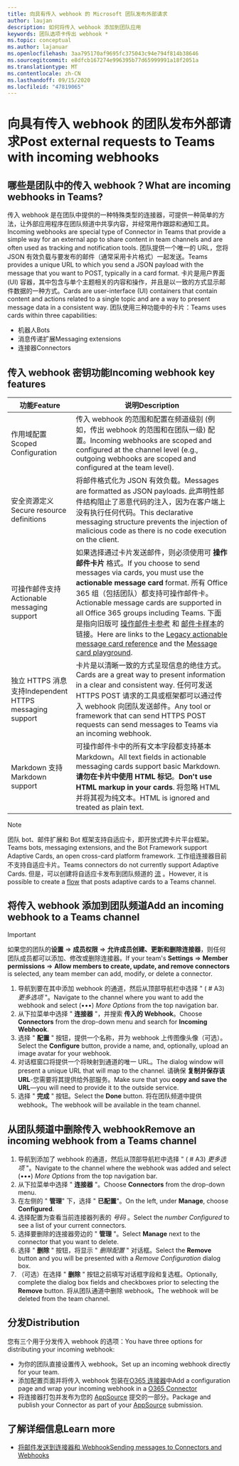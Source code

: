 ```yaml
---
title: 向具有传入 webhook 的 Microsoft 团队发布外部请求
author: laujan
description: 如何将传入 webhook 添加到团队应用
keywords: 团队选项卡传出 webhook *
ms.topic: conceptual
ms.author: lajanuar
ms.openlocfilehash: 3aa795170af9695fc375043c94e794f814b38646
ms.sourcegitcommit: e8dfcb167274e996395b77d65999991a18f2051a
ms.translationtype: MT
ms.contentlocale: zh-CN
ms.lasthandoff: 09/15/2020
ms.locfileid: "47819065"
---
```

# <a name="post-external-requests-to-teams-with-incoming-webhooks"></a><span data-ttu-id="7ee95-104">向具有传入 webhook 的团队发布外部请求</span><span class="sxs-lookup"><span data-stu-id="7ee95-104">Post external requests to Teams with incoming webhooks</span></span>

## <a name="what-are-incoming-webhooks-in-teams"></a><span data-ttu-id="7ee95-105">哪些是团队中的传入 webhook？</span><span class="sxs-lookup"><span data-stu-id="7ee95-105">What are incoming webhooks in Teams?</span></span>

<span data-ttu-id="7ee95-106">传入 webhook 是在团队中提供的一种特殊类型的连接器，可提供一种简单的方法，让外部应用程序在团队频道中共享内容，并经常用作跟踪和通知工具。</span><span class="sxs-lookup"><span data-stu-id="7ee95-106">Incoming webhooks are special type of Connector in Teams that provide a simple way for an external app to share content in team channels and are often used as tracking and notification tools.</span></span> <span data-ttu-id="7ee95-107">团队提供一个唯一的 URL，您将 JSON 有效负载与要发布的邮件（通常采用卡片格式）一起发送。</span><span class="sxs-lookup"><span data-stu-id="7ee95-107">Teams provides a unique URL to which you send a JSON payload with the message that you want to POST, typically in a card format.</span></span> <span data-ttu-id="7ee95-108">卡片是用户界面 (UI) 容器，其中包含与单个主题相关的内容和操作，并且是以一致的方式显示邮件数据的一种方式。</span><span class="sxs-lookup"><span data-stu-id="7ee95-108">Cards are user-interface (UI) containers that contain content and actions related to a single topic and are a way to present message data in a consistent way.</span></span> <span data-ttu-id="7ee95-109">团队使用三种功能中的卡片：</span><span class="sxs-lookup"><span data-stu-id="7ee95-109">Teams uses cards within three capabilities:</span></span>

* <span data-ttu-id="7ee95-110">机器人</span><span class="sxs-lookup"><span data-stu-id="7ee95-110">Bots</span></span>
* <span data-ttu-id="7ee95-111">消息传递扩展</span><span class="sxs-lookup"><span data-stu-id="7ee95-111">Messaging extensions</span></span>
* <span data-ttu-id="7ee95-112">连接器</span><span class="sxs-lookup"><span data-stu-id="7ee95-112">Connectors</span></span>

## <a name="incoming-webhook-key-features"></a><span data-ttu-id="7ee95-113">传入 webhook 密钥功能</span><span class="sxs-lookup"><span data-stu-id="7ee95-113">Incoming webhook key features</span></span>

| <span data-ttu-id="7ee95-114">功能</span><span class="sxs-lookup"><span data-stu-id="7ee95-114">Feature</span></span> | <span data-ttu-id="7ee95-115">说明</span><span class="sxs-lookup"><span data-stu-id="7ee95-115">Description</span></span> |
| ------- | ----------- |
|<span data-ttu-id="7ee95-116">作用域配置</span><span class="sxs-lookup"><span data-stu-id="7ee95-116">Scoped Configuration</span></span>|<span data-ttu-id="7ee95-117">传入 webhook 的范围和配置在频道级别 (例如，传出 webhook 的范围和在团队一级) 配置。</span><span class="sxs-lookup"><span data-stu-id="7ee95-117">Incoming webhooks are scoped and configured at the channel level (e.g., outgoing webhooks are scoped and configured at the team level).</span></span>|
|<span data-ttu-id="7ee95-118">安全资源定义</span><span class="sxs-lookup"><span data-stu-id="7ee95-118">Secure resource definitions</span></span>|<span data-ttu-id="7ee95-119">将邮件格式化为 JSON 有效负载。</span><span class="sxs-lookup"><span data-stu-id="7ee95-119">Messages are formatted as JSON payloads.</span></span> <span data-ttu-id="7ee95-120">此声明性邮件结构阻止了恶意代码的注入，因为在客户端上没有执行任何代码。</span><span class="sxs-lookup"><span data-stu-id="7ee95-120">This declarative messaging structure prevents the injection of malicious code as there is no code execution on the client.</span></span>|
|<span data-ttu-id="7ee95-121">可操作邮件支持</span><span class="sxs-lookup"><span data-stu-id="7ee95-121">Actionable messaging support</span></span>|<span data-ttu-id="7ee95-122">如果选择通过卡片发送邮件，则必须使用可 **操作邮件卡片** 格式。</span><span class="sxs-lookup"><span data-stu-id="7ee95-122">If you choose to send messages via cards, you must use the **actionable message card** format.</span></span> <span data-ttu-id="7ee95-123">所有 Office 365 组（包括团队）都支持可操作邮件卡。</span><span class="sxs-lookup"><span data-stu-id="7ee95-123">Actionable message cards are supported in all Office 365 groups including Teams.</span></span> <span data-ttu-id="7ee95-124">下面是指向旧版可 [操作邮件卡参考](/outlook/actionable-messages/message-card-reference) 和 [邮件卡样本](https://messagecardplayground.azurewebsites.net)的链接。</span><span class="sxs-lookup"><span data-stu-id="7ee95-124">Here are links to the [Legacy actionable message card reference](/outlook/actionable-messages/message-card-reference) and the [Message card playground](https://messagecardplayground.azurewebsites.net).</span></span>|
|<span data-ttu-id="7ee95-125">独立 HTTPS 消息支持</span><span class="sxs-lookup"><span data-stu-id="7ee95-125">Independent HTTPS messaging support</span></span>| <span data-ttu-id="7ee95-126">卡片是以清晰一致的方式呈现信息的绝佳方式。</span><span class="sxs-lookup"><span data-stu-id="7ee95-126">Cards are a great way to present information in a clear and consistent way.</span></span> <span data-ttu-id="7ee95-127">任何可发送 HTTPS POST 请求的工具或框架都可以通过传入 webhook 向团队发送邮件。</span><span class="sxs-lookup"><span data-stu-id="7ee95-127">Any tool or framework that can send HTTPS POST requests can send messages to Teams via an incoming webhook.</span></span>|
|<span data-ttu-id="7ee95-128">Markdown 支持</span><span class="sxs-lookup"><span data-stu-id="7ee95-128">Markdown support</span></span>|<span data-ttu-id="7ee95-129">可操作邮件卡中的所有文本字段都支持基本 Markdown。</span><span class="sxs-lookup"><span data-stu-id="7ee95-129">All text fields in actionable messaging cards support basic Markdown.</span></span> <span data-ttu-id="7ee95-130">**请勿在卡片中使用 HTML 标记**。</span><span class="sxs-lookup"><span data-stu-id="7ee95-130">**Don't use HTML markup in your cards**.</span></span> <span data-ttu-id="7ee95-131">将忽略 HTML 并将其视为纯文本。</span><span class="sxs-lookup"><span data-stu-id="7ee95-131">HTML is ignored and treated as plain text.</span></span>|

> [!Note]  
> <span data-ttu-id="7ee95-132">团队 bot、邮件扩展和 Bot 框架支持自适应卡，即开放式跨卡片平台框架。</span><span class="sxs-lookup"><span data-stu-id="7ee95-132">Teams bots, messaging extensions, and the Bot Framework support Adaptive Cards, an open cross-card platform framework.</span></span> <span data-ttu-id="7ee95-133">工作组连接器目前不支持自适应卡片。</span><span class="sxs-lookup"><span data-stu-id="7ee95-133">Teams connectors do not currently support Adaptive Cards.</span></span> <span data-ttu-id="7ee95-134">但是，可以创建将自适应卡发布到团队频道的 [流](https://flow.microsoft.com/blog/microsoft-flow-in-microsoft-teams/) 。</span><span class="sxs-lookup"><span data-stu-id="7ee95-134">However, it is possible to create a [flow](https://flow.microsoft.com/blog/microsoft-flow-in-microsoft-teams/) that posts adaptive cards to a Teams channel.</span></span>

## <a name="add-an-incoming-webhook-to-a-teams-channel"></a><span data-ttu-id="7ee95-135">将传入 webhook 添加到团队频道</span><span class="sxs-lookup"><span data-stu-id="7ee95-135">Add an incoming webhook to a Teams channel</span></span>

> [!Important]  
> <span data-ttu-id="7ee95-136">如果您的团队的**设置**  =>  **成员权限**  =>  **允许成员创建、更新和删除连接器**，则任何团队成员都可以添加、修改或删除连接器。</span><span class="sxs-lookup"><span data-stu-id="7ee95-136">If your team's **Settings** => **Member permissions** => **Allow members to create, update, and remove connectors** is selected, any team member can add, modify, or delete a connector.</span></span>

1. <span data-ttu-id="7ee95-137">导航到要在其中添加 webhook 的通道，然后从顶部导航栏中选择 " ( # A3) *更多选项* "。</span><span class="sxs-lookup"><span data-stu-id="7ee95-137">Navigate to the channel where you want to add the webhook and select (&#8226;&#8226;&#8226;) *More Options* from the top navigation bar.</span></span>
1. <span data-ttu-id="7ee95-138">从下拉菜单中选择 " **连接器** "，并搜索 **传入的 Webhook**。</span><span class="sxs-lookup"><span data-stu-id="7ee95-138">Choose **Connectors** from the drop-down menu and search for **Incoming Webhook**.</span></span>
1. <span data-ttu-id="7ee95-139">选择 " **配置** " 按钮，提供一个名称，并为 webhook 上传图像头像（可选）。</span><span class="sxs-lookup"><span data-stu-id="7ee95-139">Select the **Configure** button, provide a name, and, optionally, upload an image avatar for your webhook.</span></span>
1. <span data-ttu-id="7ee95-140">对话框窗口将提供一个将映射到通道的唯一 URL。</span><span class="sxs-lookup"><span data-stu-id="7ee95-140">The dialog window will present a unique URL that will map to the channel.</span></span> <span data-ttu-id="7ee95-141">请确保 **复制并保存该 URL**-您需要将其提供给外部服务。</span><span class="sxs-lookup"><span data-stu-id="7ee95-141">Make sure that you **copy and save the URL**—you will need to provide it to the outside service.</span></span>
1. <span data-ttu-id="7ee95-142">选择 " **完成** " 按钮。</span><span class="sxs-lookup"><span data-stu-id="7ee95-142">Select the **Done** button.</span></span> <span data-ttu-id="7ee95-143">将在团队频道中提供 webhook。</span><span class="sxs-lookup"><span data-stu-id="7ee95-143">The webhook will be available in the team channel.</span></span>

## <a name="remove-an-incoming-webhook-from-a-teams-channel"></a><span data-ttu-id="7ee95-144">从团队频道中删除传入 webhook</span><span class="sxs-lookup"><span data-stu-id="7ee95-144">Remove an incoming webhook from a Teams channel</span></span>

1. <span data-ttu-id="7ee95-145">导航到添加了 webhook 的通道，然后从顶部导航栏中选择 " ( # A3) *更多选项* "。</span><span class="sxs-lookup"><span data-stu-id="7ee95-145">Navigate to the channel where the webhook was added and select (&#8226;&#8226;&#8226;) *More Options* from the top navigation bar.</span></span>
1. <span data-ttu-id="7ee95-146">从下拉菜单中选择 " **连接器** "。</span><span class="sxs-lookup"><span data-stu-id="7ee95-146">Choose **Connectors** from the drop-down menu.</span></span>
1. <span data-ttu-id="7ee95-147">在左侧的 " **管理**" 下，选择 " **已配置**"。</span><span class="sxs-lookup"><span data-stu-id="7ee95-147">On the left, under **Manage**, choose **Configured**.</span></span>
1. <span data-ttu-id="7ee95-148">选择配置为查看当前连接器列表的 *号码* 。</span><span class="sxs-lookup"><span data-stu-id="7ee95-148">Select the *number Configured* to see a list of your current connectors.</span></span>
1. <span data-ttu-id="7ee95-149">选择要删除的连接器旁边的 " **管理** "。</span><span class="sxs-lookup"><span data-stu-id="7ee95-149">Select **Manage** next to the connector that you want to delete.</span></span>
1. <span data-ttu-id="7ee95-150">选择 " **删除** " 按钮，将显示 " *删除配置* " 对话框。</span><span class="sxs-lookup"><span data-stu-id="7ee95-150">Select the **Remove** button and you will be presented with a *Remove Configuration* dialog box.</span></span>
1. <span data-ttu-id="7ee95-151">（可选）在选择 " **删除** " 按钮之前填写对话框字段和复选框。</span><span class="sxs-lookup"><span data-stu-id="7ee95-151">Optionally, complete the dialog box fields and checkboxes prior to selecting the **Remove** button.</span></span> <span data-ttu-id="7ee95-152">将从团队通道中删除 webhook。</span><span class="sxs-lookup"><span data-stu-id="7ee95-152">The webhook will be deleted from the team channel.</span></span>

## <a name="distribution"></a><span data-ttu-id="7ee95-153">分发</span><span class="sxs-lookup"><span data-stu-id="7ee95-153">Distribution</span></span>

<span data-ttu-id="7ee95-154">您有三个用于分发传入 webhook 的选项：</span><span class="sxs-lookup"><span data-stu-id="7ee95-154">You have three options for distributing your incoming webhook:</span></span>

* <span data-ttu-id="7ee95-155">为你的团队直接设置传入 webhook。</span><span class="sxs-lookup"><span data-stu-id="7ee95-155">Set up an incoming webhook directly for your team.</span></span>
* <span data-ttu-id="7ee95-156">添加配置页面并将传入 webhook 包装在[O365 连接器](~/webhooks-and-connectors/how-to/connectors-creating.md)中</span><span class="sxs-lookup"><span data-stu-id="7ee95-156">Add a configuration page and wrap your incoming webhook in a [O365 Connector](~/webhooks-and-connectors/how-to/connectors-creating.md)</span></span>
* <span data-ttu-id="7ee95-157">将连接器打包并发布为您的 [AppSource](~/concepts/deploy-and-publish/office-store-guidance.md) 提交的一部分。</span><span class="sxs-lookup"><span data-stu-id="7ee95-157">Package and publish your Connector as part of your [AppSource](~/concepts/deploy-and-publish/office-store-guidance.md) submission.</span></span>

## <a name="learn-more"></a><span data-ttu-id="7ee95-158">了解详细信息</span><span class="sxs-lookup"><span data-stu-id="7ee95-158">Learn more</span></span>

* [<span data-ttu-id="7ee95-159">将邮件发送到连接器和 Webhook</span><span class="sxs-lookup"><span data-stu-id="7ee95-159">Sending messages to Connectors and Webhooks</span></span>](~/webhooks-and-connectors/how-to/connectors-using.md)
